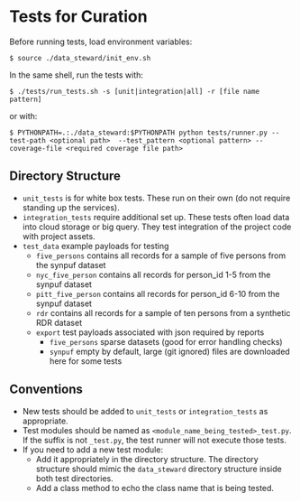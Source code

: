 # Tests for Curation

Before running tests, load environment variables:

```Shell
$ source ./data_steward/init_env.sh
```

In the same shell, run the tests with:


```Shell
$ ./tests/run_tests.sh -s [unit|integration|all] -r [file name pattern]
```
or with:
```Shell
$ PYTHONPATH=.:./data_steward:$PYTHONPATH python tests/runner.py --test-path <optional path>  --test_pattern <optional pattern> --coverage-file <required coverage file path> 
```

## Directory Structure

 * `unit_tests` is for white box tests. These run on their own (do not require standing up the services).
 * `integration_tests` require additional set up.  These tests often load data into cloud storage or big query.  They test integration of the project code with project assets.
 * `test_data` example payloads for testing
   * `five_persons` contains all records for a sample of five persons from the synpuf dataset
   * `nyc_five_person` contains all records for person_id 1-5 from the synpuf dataset
   * `pitt_five_person` contains all records for person_id 6-10 from the synpuf dataset
   * `rdr` contains all records for a sample of ten persons from a synthetic RDR dataset
   * `export` test payloads associated with json required by reports
     * `five_persons` sparse datasets (good for error handling checks)
     * `synpuf` empty by default, large (git ignored) files are downloaded here for some tests

## Conventions

 * New tests should be added to `unit_tests` or `integration_tests` as appropriate.
 * Test modules should be named as `<module_name_being_tested>_test.py`.  If the suffix is not `_test.py`, the test runner will not execute those tests.
 * If you need to add a new test module:
   * Add it appropriately in the directory structure.  The directory structure should mimic the `data_steward` directory structure inside both test directories.
   * Add a class method to echo the class name that is being tested.

